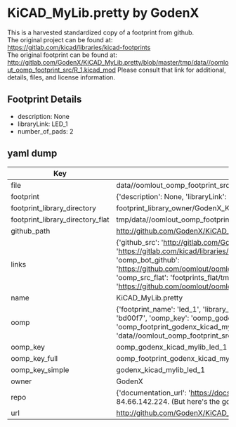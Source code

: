 # KiCAD_MyLib.pretty by GodenX  
This is a harvested standardized copy of a footprint from github.  
The original project can be found at:  
https://gitlab.com/kicad/libraries/kicad-footprints  
The original footprint can be found at:
http://gitlab.com/GodenX/KiCAD_MyLib.pretty/blob/master/tmp/data//oomlout_oomp_footprint_src/R_1.kicad_mod
Please consult that link for additional, details, files, and license information.  
## Footprint Details
* description: None  
* libraryLink: LED_1  
* number_of_pads: 2  
## yaml dump  
| Key | Value |  
| --- | --- |  
| file | data//oomlout_oomp_footprint_src/KiCAD_MyLib.pretty/LED_1.kicad_mod |  
| footprint | {'description': None, 'libraryLink': 'LED_1', 'number_of_pads': 2} |  
| footprint_library_directory | footprint_library_owner/GodenX_KiCAD_MyLib.pretty |  
| footprint_library_directory_flat | tmp/data//oomlout_oomp_footprint_src/footprints_flat/godenx_kicad_mylib_led_1/working |  
| github_path | http://github.com/GodenX/KiCAD_MyLib.pretty/blob/master/tmp/data//oomlout_oomp_footprint_src/LED_1.kicad_mod |  
| links | {'github_src': 'http://gitlab.com/GodenX/KiCAD_MyLib.pretty/blob/master/tmp/data//oomlout_oomp_footprint_src/R_1.kicad_mod', 'github_src_repo': 'https://gitlab.com/kicad/libraries/kicad-footprints', 'oomp_bot': 'tmp/data//oomlout_oomp_footprint_src/footprints/godenx_kicad_mylib_led_1/working', 'oomp_bot_github': 'https://github.com/oomlout/oomlout_oomp_footprint_bot/tree/main/tmp/data//oomlout_oomp_footprint_src/footprints/godenx_kicad_mylib_led_1/working', 'oomp_src_flat': 'footprints_flat/tmp/data//oomlout_oomp_footprint_src/footprints_flat/godenx_kicad_mylib_led_1/working', 'oomp_src_flat_github': 'https://github.com/oomlout/oomlout_oomp_footprint_src/tree/main/tmp/data//oomlout_oomp_footprint_src/footprints_flat/godenx_kicad_mylib_led_1/working'} |  
| name | KiCAD_MyLib.pretty |  
| oomp | {'footprint_name': 'led_1', 'library_name': 'kicad_mylib', 'md5': 'bd00f76b8e8012bd31f1dad2e8590598', 'md5_10': 'bd00f76b8e', 'md5_5': 'bd00f', 'md5_6': 'bd00f7', 'oomp_key': 'oomp_godenx_kicad_mylib_led_1', 'oomp_key_extra': 'oomp_footprint_godenx_kicad_mylib_led_1', 'oomp_key_full': 'oomp_footprint_godenx_kicad_mylib_led_1_bd00f7', 'oomp_key_simple': 'godenx_kicad_mylib_led_1', 'original_filename': 'data//oomlout_oomp_footprint_src/KiCAD_MyLib.pretty/LED_1.kicad_mod', 'owner_name': 'godenx'} |  
| oomp_key | oomp_godenx_kicad_mylib_led_1 |  
| oomp_key_full | oomp_footprint_godenx_kicad_mylib_led_1 |  
| oomp_key_simple | godenx_kicad_mylib_led_1 |  
| owner | GodenX |  
| repo | {'documentation_url': 'https://docs.github.com/rest/overview/resources-in-the-rest-api#rate-limiting', 'message': "API rate limit exceeded for 84.66.142.224. (But here's the good news: Authenticated requests get a higher rate limit. Check out the documentation for more details.)"} |  
| url | http://github.com/GodenX/KiCAD_MyLib.pretty |  


